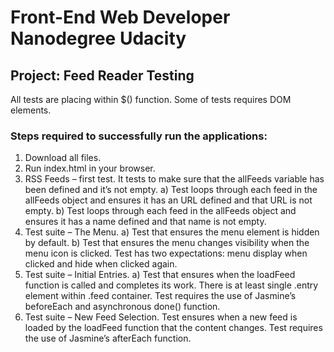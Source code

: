 # Front-End Web Developer Nanodegree Udacity
## Project: Feed Reader Testing

All tests are placing within $() function. Some of tests requires DOM elements.

### Steps required to successfully run the applications:
1.  Download all files.
2.	Run index.html in your browser.
3.	RSS Feeds – first test. It tests to make sure that the allFeeds variable has been defined and  it’s not empty.
a)	Test loops through each feed in the allFeeds object and ensures it has an URL defined and that URL is not empty.
b)	Test loops through each feed in the allFeeds object and ensures it has a name defined and that name is not empty.
4.	Test suite – The Menu.
a)	Test that ensures the menu element is hidden by default.
b)	Test that ensures the menu changes visibility when the menu icon is clicked. Test has two expectations: menu display when clicked and hide when clicked again.
5.	Test suite – Initial Entries.
a)	Test that ensures when the loadFeed function is called and completes its work. There is at least single .entry element within .feed container. Test requires the use of Jasmine’s beforeEach and asynchronous done() function.
6.	Test suite – New Feed Selection. Test ensures when a new feed is loaded by the loadFeed function that the content changes. Test requires the use of Jasmine’s afterEach function. 

